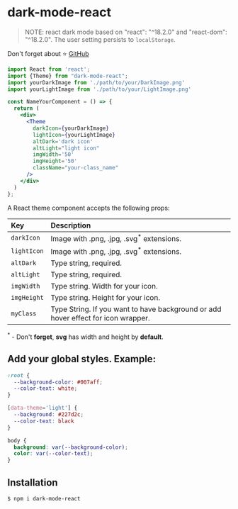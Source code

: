 # dark-mode-react

> NOTE: react dark mode based on "react": "^18.2.0" and "react-dom": "^18.2.0".
> The user setting persists to `localStorage`.

Don't forget about ⭐ [GitHub](https://github.com/ArtemPchela/dark-mode-react)

```jsx
import React from 'react';
import {Theme} from "dark-mode-react";
import yourDarkImage from './path/to/your/DarkImage.png'
import yourLightImage from './path/to/your/LightImage.png'

const NameYourComponent = () => {
  return (
    <div>
      <Theme
        darkIcon={yourDarkImage}
        lightIcon={yourLightImage}
        altDark='dark icon'
        altLight="light icon"
        imgWidth='50'
        imgHeight='50'
        className="your-class_name"
      />
    </div>
  )
};
```

A React theme component accepts the following props:

| Key         | Description                                                                       |
|:------------|:----------------------------------------------------------------------------------|
| `darkIcon`  | Image with .png, .jpg, .svg<sup>*</sup> extensions.                               |
| `lightIcon` | Image with .png, .jpg, .svg<sup>*</sup> extensions.                               |
| `altDark`   | Type string, required.                                                            |
| `altLight`  | Type string, required.                                                            |
| `imgWidth`     | Type string. Width for your icon.                                                 |
| `imgHeight`    | Type string. Height for your icon.                                                |
| `myClass`   | Type String. If you want to have background or add hover effect for icon wrapper. |

<sup>*</sup> - Don't **forget**, **svg** has width and height by **default**.

## Add your global styles. Example:

```css
:root {
  --background-color: #007aff;
  --color-text: white;
}

[data-theme='light'] {
  --background: #227d2c;
  --color-text: black
}

body {
  background: var(--background-color);
  color: var(--color-text);
}
```

## Installation

```sh
$ npm i dark-mode-react
```

